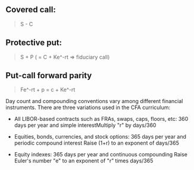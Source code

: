 
Covered call:
--------------------
> S - C

Protective put:
--------------------
> S + P ( = C + Ke^-rt => fiduciary call)

Put-call forward parity
--------------------
> Fe^-rt + p = c + Ke^-rt

 Day count and compounding conventions vary among different financial instruments. There are three variations used in the CFA curriculum:

 - All LIBOR-based contracts such as FRAs, swaps, caps, floors, etc:
360 days per year and simple interestMultiply "r" by days/360

- Equities, bonds, currencies, and stock options:
365 days per year and periodic compound interest
Raise (1+r) to an exponent of days/365

 - Equity indexes:
365 days per year and continuous compounding
Raise Euler's number "e" to an exponent of "r" times
days/365